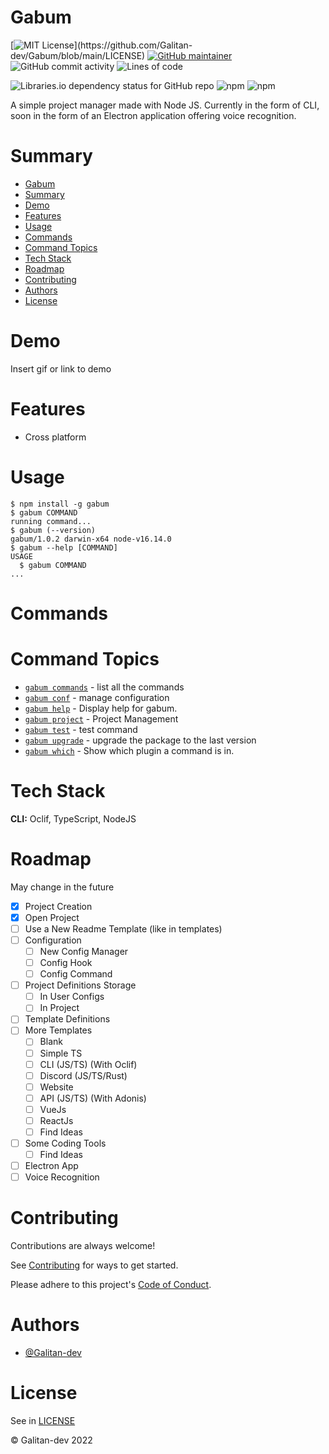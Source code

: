 # Gabum 
[![MIT License](https://img.shields.io/apm/l/atomic-design-ui.svg?)](https://github.com/Galitan-dev/Gabum/blob/main/LICENSE) 
[![GitHub maintainer](https://img.shields.io/badge/maintainer-galitan--dev-informational)](https://github.com/galitan-dev)
![GitHub commit activity](https://img.shields.io/github/commit-activity/y/galitan-dev/gabum)
![Lines of code](https://img.shields.io/tokei/lines/github/galitan-dev/gabum)

![Libraries.io dependency status for GitHub repo](https://img.shields.io/librariesio/github/galitan-dev/gabum)
![npm](https://img.shields.io/npm/dt/gabum)
![npm](https://img.shields.io/npm/v/gabum)

A simple project manager made with Node JS. Currently in the form of CLI, soon in the form of an Electron application offering voice recognition.

# Summary

- [Gabum](#gabum)
- [Summary](#summary)
- [Demo](#demo)
- [Features](#features)
- [Usage](#usage)
- [Commands](#commands)
- [Command Topics](#command-topics)
- [Tech Stack](#tech-stack)
- [Roadmap](#roadmap)
- [Contributing](#contributing)
- [Authors](#authors)
- [License](#license)

# Demo

Insert gif or link to demo

# Features

- Cross platform

# Usage

<!-- usage -->
```sh-session
$ npm install -g gabum
$ gabum COMMAND
running command...
$ gabum (--version)
gabum/1.0.2 darwin-x64 node-v16.14.0
$ gabum --help [COMMAND]
USAGE
  $ gabum COMMAND
...
```
<!-- usagestop -->

# Commands

<!-- commands -->
# Command Topics

* [`gabum commands`](docs/commands.md) - list all the commands
* [`gabum conf`](docs/conf.md) - manage configuration
* [`gabum help`](docs/help.md) - Display help for gabum.
* [`gabum project`](docs/project.md) - Project Management
* [`gabum test`](docs/test.md) - test command
* [`gabum upgrade`](docs/upgrade.md) - upgrade the package to the last version
* [`gabum which`](docs/which.md) - Show which plugin a command is in.

<!-- commandsstop -->

# Tech Stack

**CLI:** Oclif, TypeScript, NodeJS

# Roadmap

May change in the future

 - [x] Project Creation
 - [x] Open Project
 - [ ] Use a New Readme Template (like in templates)
 - [ ] Configuration
   - [ ] New Config Manager
   - [ ] Config Hook
   - [ ] Config Command
 - [ ] Project Definitions Storage
   - [ ] In User Configs
   - [ ] In Project
 - [ ] Template Definitions
 - [ ] More Templates
   - [ ] Blank
   - [ ] Simple TS
   - [ ] CLI (JS/TS) (With Oclif)
   - [ ] Discord (JS/TS/Rust)
   - [ ] Website
   - [ ] API (JS/TS) (With Adonis)
   - [ ] VueJs
   - [ ] ReactJs
   - [ ] Find Ideas
 - [ ] Some Coding Tools
   - [ ] Find Ideas
 - [ ] Electron App
 - [ ] Voice Recognition

# Contributing

Contributions are always welcome!

See [Contributing](https://github.com/Galitan-Dev/Gabum/blob/main/CONTRIBUTING.md) for ways to get started.

Please adhere to this project's [Code of Conduct](https://github.com/Galitan-Dev/Gabum/blob/main/CODE_OF_CONDUCT.md).

# Authors

- [@Galitan-dev](https://www.github.com/Galitan-dev)

# License

See in [LICENSE](https://github.com/Galitan-dev/Gabum/blob/main/LICENSE)

© Galitan-dev 2022
